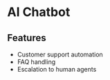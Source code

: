 # AI Chatbot

## Features
- Customer support automation
- FAQ handling
- Escalation to human agents
